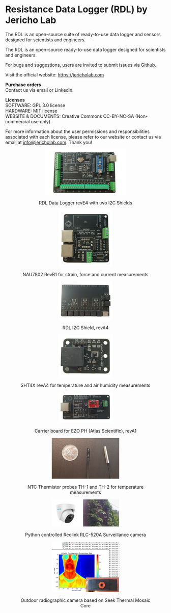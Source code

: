 # Resistance Data Logger (RDL) by Jericho Lab

The RDL is an open-source suite of ready-to-use data logger and sensors designed for scientists and engineers.

The RDL is an open-source ready-to-use data logger designed for scientists and engineers.

For bugs and suggestions, users are invited to submit issues via Github.


Visit the official website: https://jericholab.com

**Purchase orders**  
Contact us via email or Linkedin.
 
**Licenses**  
SOFTWARE: GPL 3.0 license  
HARDWARE: MIT license  
WEBSITE & DOCUMENTS: Creative Commons CC-BY-NC-SA (Non-commercial use only)

For more information about the user permissions and responsibilities associated with each license, please refer to our website or contact us via email at info@jericholab.com. Thank you! 


<figure>
<p align="center">
<img src="Images/Picture-RDL-revE4-croppedCopy.jpg" style="width:60%">
  </p>
<p align="center">
RDL Data Logger revE4 with two I2C Shields
  </p>
</figure>

<figure>
<p align="center">
<img src="Images/Picture-NAU7802-revB1.jpg" style="width:40%">
  </p>
<p align="center">
NAU7802 RevB1 for strain, force and current measurements
  </p>
</figure>


<figure>
<p align="center">
<img src="Images/Picture-i2cShield-revA4-.jpg" style="width:40%">
  </p>
<p align="center">
RDL I2C Shield, revA4
  </p>
</figure>


<figure>
<p align="center">
<img src="Images/Picture-SHT4x-revA3.jpg" style="width:40%">
  </p>
<p align="center">
SHT4X revA4 for temperature and air humidity measurements
  </p>
</figure>


<figure>
<p align="center">
<img src="Images/Picture-pHCarrier-revA1-img2.jpg" style="width:40%">
  </p>
<p align="center">
Carrier board for EZO PH (Atlas Scientific), revA1
  </p>
</figure>


<figure>
<p align="center">
<img src="Images/20220714_114125.jpg" style="width:50%">
  </p>
<p align="center">
NTC Thermistor probes TH-1 and TH-2 for temperature measurements
  </p>
</figure>

<figure>
<p align="center">
<img src="Images/Reolink-RLC-520.jpg" style="width:50%">
  </p>
<p align="center">
 Python controlled Reolink RLC-520A Surveillance camera
  </p>
</figure>



<figure>
<p align="center">
<img src="Images/SeekThermalMosaicJericho.jpg" style="width:50%">
  </p>
<p align="center">
Outdoor radiographic camera based on Seek Thermal Mosaic Core
  </p>
</figure>

